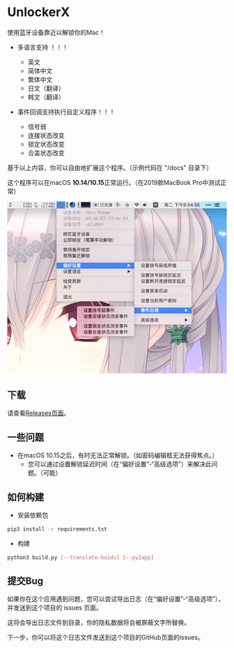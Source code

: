 # UnlockerX

使用蓝牙设备靠近以解锁你的Mac！

* 多语言支持 ！！！
  * 英文
  * 简体中文
  * 繁体中文
  * 日文（翻译）
  * 韩文（翻译）

* 事件回调支持执行自定义程序！！！
  * 信号弱
  * 连接状态改变
  * 锁定状态改变
  * 合盖状态改变

基于以上内容，你可以自由地扩展这个程序。（示例代码在 "/docs" 目录下）

这个程序可以在macOS **10.14/10.15**正常运行。（在2019款MacBook Pro中测试正常）

![Thumbnail](docs/img/thumbnail_cn.png)

## 下载

请查看[Releases页面](../../releases)。

## 一些问题

* 在macOS 10.15之后，有时无法正常解锁。（如密码编辑框无法获得焦点。）
  * 您可以通过设置解锁延迟时间（在“偏好设置”-“高级选项”）来解决此问题。（可能）

## 如何构建

* 安装依赖包

```bash
pip3 install -r requirements.txt
```

* 构建

```bash
python3 build.py [--translate-baidu] [--py2app]
```


## 提交Bug

如果你在这个应用遇到问题，您可以尝试导出日志（在“偏好设置”-“高级选项”），并发送到这个项目的 issues 页面。

这将会导出日志文件到目录，你的隐私数据将会被屏蔽文字所替换。

下一步，你可以将这个日志文件发送到这个项目的GitHub页面的issues。
